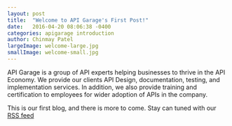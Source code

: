 ```yaml
---
layout: post
title:  "Welcome to API Garage's First Post!"
date:   2016-04-20 08:06:38 -0400
categories: apigarage introduction
author: Chinmay Patel
largeImage: welcome-large.jpg
smallImage: welcome-small.jpg
---
```


API Garage is a group of API experts helping businesses to thrive in the API Economy. We provide our clients API Design, documentation, testing, and implementation services. In addition, we also provide training and certification to employees for wider adoption of APIs in the company.

This is our first blog, and there is more to come. Stay can tuned with our <a href="{{ site.url }}/feed.xml"> RSS feed</a>

